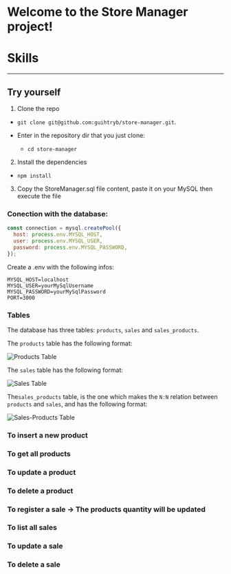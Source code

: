 # Welcome to the Store Manager project!

# Skills

---

## Try yourself

1. Clone the repo

- `git clone git@github.com:guihtryb/store-manager.git`.

- Enter in the repository dir that you just clone:
  - `cd store-manager`

2. Install the dependencies

- `npm install`

3. Copy the StoreManager.sql file content, paste it on your MySQL then execute the file

### Conection with the database:

```javascript
const connection = mysql.createPool({
  host: process.env.MYSQL_HOST,
  user: process.env.MYSQL_USER,
  password: process.env.MYSQL_PASSWORD,
});
```
Create a .env with the following infos:
```
MYSQL_HOST=localhost
MYSQL_USER=yourMySqlUsername
MYSQL_PASSWORD=yourMySqlPassword
PORT=3000
```
### Tables


The database has three tables: `products`, `sales` and `sales_products`.

The `products` table has the following format:

![Products Table](./public/tableproducts.png)

The `sales` table has the following format:

![Sales Table](./public/tablesales.png)

The`sales_products` table, is the one which makes the `N:N` relation between `products` and `sales`, and has the following format:

![Sales-Products Table](./public/tablesalesproducts.png)


### To insert a new product
### To get all products
### To update a product
### To delete a product
### To register a sale -> The products quantity will be updated
### To list all sales
### To update a sale
### To delete a sale



